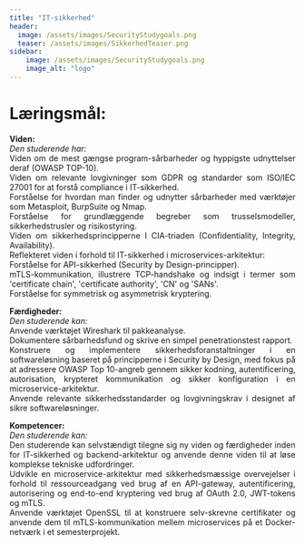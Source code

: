 ```yaml
---
title: "IT-sikkerhed"
header:
  image: /assets/images/SecurityStudygoals.png
  teaser: /assets/images/SikkerhedTeaser.png
sidebar:
    image: /assets/images/SecurityStudygoals.png
    image_alt: "logo"
---
```

<h1>Læringsmål:</h1>

<p style="text-align: justify; hyphens: auto;">
<b>Viden:</b>
<br>
<i>Den studerende har:</i>
<br>
Viden om de mest gængse program-sårbarheder og hyppigste udnyttelser deraf (OWASP TOP-10).
<br>
Viden om relevante lovgivninger som GDPR og standarder som ISO/IEC 27001 for at forstå compliance i IT-sikkerhed.
<br>
Forståelse for hvordan man finder og udnytter sårbarheder med værktøjer som Metasploit, BurpSuite og Nmap.
<br>
Forståelse for grundlæggende begreber som trusselsmodeller, sikkerhedstrusler og risikostyring.
<br>
Viden om sikkerhedsprincipperne I CIA-triaden (Confidentiality, Integrity, Availability).
<br>
Reflekteret viden i forhold til IT-sikkerhed i microservices-arkitektur:
<br>
Forståelse for API-sikkerhed (Security by Design-principper).
<br>
mTLS-kommunikation, illustrere TCP-handshake og indsigt i termer som 'certificate chain', 'certificate authority', 'CN' og 'SANs'.
<br>
Forståelse for symmetrisk og asymmetrisk kryptering.
</p>

<p style="text-align: justify; hyphens: auto;">
<b>Færdigheder:</b>
<br>
<i>Den studerende kan:</i>
<br>
Anvende værktøjet Wireshark til pakkeanalyse.
<br>
Dokumentere sårbarhedsfund og skrive en simpel penetrationstest rapport.
<br>
Konstruere og implementere sikkerhedsforanstaltninger i en softwareløsning baseret på principperne i Security by Design, med fokus på at adressere OWASP Top 10-angreb gennem sikker kodning, autentificering, autorisation, krypteret kommunikation og sikker konfiguration i en microservice-arkitektur.
<br>
Anvende relevante sikkerhedsstandarder og lovgivningskrav i designet af sikre softwareløsninger.
</p>

<p style="text-align: justify; hyphens: auto;">
<b>Kompetencer:</b>
<br>
<i>Den studerende kan:</i>
<br>
Den studerende kan selvstændigt tilegne sig ny viden og færdigheder inden for IT-sikkerhed og backend-arkitektur og anvende denne viden til at løse komplekse tekniske udfordringer.
<br>
Udvikle en microservice-arkitektur med sikkerhedsmæssige overvejelser i forhold til ressourceadgang ved brug af en API-gateway, autentificering, autorisering og end-to-end kryptering ved brug af OAuth 2.0, JWT-tokens og mTLS.
<br>
Anvende værktøjet OpenSSL til at konstruere selv-skrevne certifikater og anvende dem til mTLS-kommunikation mellem microservices på et Docker-netværk i et semesterprojekt.
</p>
